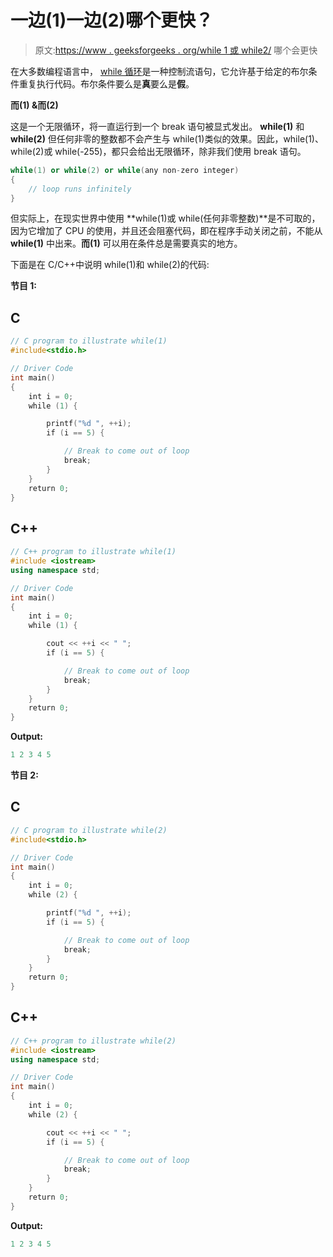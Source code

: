# 一边(1)一边(2)哪个更快？

> 原文:[https://www . geeksforgeeks . org/while 1 或 while2/](https://www.geeksforgeeks.org/which-will-be-faster-while1-or-while2/) 哪个会更快

在大多数编程语言中， [while 循环](https://www.geeksforgeeks.org/c-c-while-loop-with-examples/)是一种控制流语句，它允许基于给定的布尔条件重复执行代码。布尔条件要么是**真**要么是**假**。

**而(1) &而(2)**

这是一个无限循环，将一直运行到一个 break 语句被显式发出。 **while(1)** 和 **while(2)** 但任何非零的整数都不会产生与 while(1)类似的效果。因此，while(1)、while(2)或 while(-255)，都只会给出无限循环，除非我们使用 break 语句。

```cpp
while(1) or while(2) or while(any non-zero integer)
{ 
    // loop runs infinitely
}

```

但实际上，在现实世界中使用 **while(1)或 while(任何非零整数)**是不可取的，因为它增加了 CPU 的使用，并且还会阻塞代码，即在程序手动关闭之前，不能从 **while(1)** 中出来。**而(1)** 可以用在条件总是需要真实的地方。

下面是在 C/C++中说明 while(1)和 while(2)的代码:

**节目 1:**

## C

```cpp
// C program to illustrate while(1)
#include<stdio.h>

// Driver Code
int main()
{
    int i = 0;
    while (1) {

        printf("%d ", ++i);
        if (i == 5) {

            // Break to come out of loop
            break;
        }
    }
    return 0;
}
```

## C++

```cpp
// C++ program to illustrate while(1)
#include <iostream>
using namespace std;

// Driver Code
int main()
{
    int i = 0;
    while (1) {

        cout << ++i << " ";
        if (i == 5) {

            // Break to come out of loop
            break;
        }
    }
    return 0;
}
```

**Output:**

```cpp
1 2 3 4 5

```

**节目 2:**

## C

```cpp
// C program to illustrate while(2)
#include<stdio.h>

// Driver Code
int main()
{
    int i = 0;
    while (2) {

        printf("%d ", ++i);
        if (i == 5) {

            // Break to come out of loop
            break;
        }
    }
    return 0;
}
```

## C++

```cpp
// C++ program to illustrate while(2)
#include <iostream>
using namespace std;

// Driver Code
int main()
{
    int i = 0;
    while (2) {

        cout << ++i << " ";
        if (i == 5) {

            // Break to come out of loop
            break;
        }
    }
    return 0;
}
```

**Output:**

```cpp
1 2 3 4 5

```